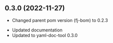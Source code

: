 0.3.0 (2022-11-27)
------------------
+ Changed parent pom version (fj-bom) to 0.2.3
* Updated documentation
* Updated to yaml-doc-tool 0.3.0